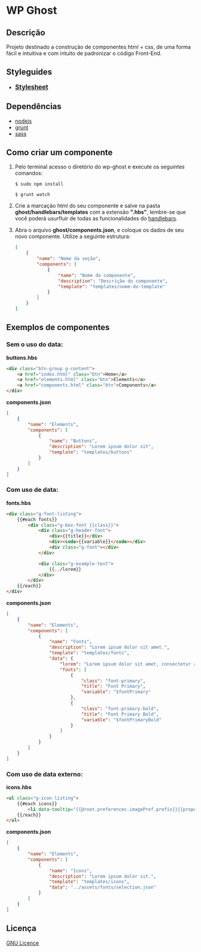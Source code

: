 # WP Ghost

## Descrição

Projeto destinado a construção de componentes html + css, de uma forma fácil e intuitiva e com intuito de padronizar o código Front-End.

## Styleguides

* <big>**[Stylesheet](/Stylesheet.md)**</big>


## Dependências

* [nodejs](https://nodejs.org/)
* [grunt](http://gruntjs.com/)
* [sass](http://sass-lang.com/install)

## Como criar um componente

1. Pelo terminal acesso o diretório do wp-ghost e execute os seguintes comandos:

    ```shell
    $ sudo npm install
    ```
    ```shell
    $ grunt watch
    ```

2. Crie a marcação html do seu componente e salve na pasta **ghost/handlebars/templates** com a extensão **".hbs"**, lembre-se que você poderá usurfluir de todas as funcionalidades do [handlebars](http://handlebarsjs.com/).

3. Abra o arquivo **ghost/components.json**, e coloque os dados de seu novo componente. Utilize a seguinte estrutura:

    ```json
    [
        {
            "name": "Nome da seção",
            "components": [
                {
                    "name": "Nome do componente",
                    "description": "Descrição do componente",
                    "template": "templates/nome-do-template"
                }
            ]
        }
    ]
    ```

## Exemplos de componentes

### Sem o uso do data:

**buttons.hbs**

```html
<div class="btn-group g-content">
    <a href="index.html" class="btn">Home</a>
    <a href="elements.html" class="btn">Elements</a>
    <a href="components.html" class="btn">Components</a>
</div>
```
**components.json**

```json
[
    {
        "name": "Elements",
        "components": [
            {
                "name": "Buttons",
                "description": "Lorem ipsum dolor sit",
                "template": "templates/buttons"
            }
        ]
    }
]
```
### Com uso de data:

**fonts.hbs**

```html
<div class="g-font-listing">
    {{#each fonts}}
        <div class="g-box-font {{class}}">
            <div class="g-header-font">
                <div>{{title}}</div>
                <div><code>{{variable}}</code></div>
                <div class="g-font"></div>
            </div>

            <div class="g-example-text">
                {{../lorem}}
            </div>
        </div>
    {{/each}}
</div>
```

**components.json**

```json
[
    {
        "name": "Elements",
        "components": [
            {
                "name": "Fonts",
                "description": "Lorem ipsum dolor sit amet.",
                "template": "templates/fonts",
                "data": {
                    "lorem": "Lorem ipsum dolor sit amet, consectetur adipisicing elit.",
                    "fonts": [
                        {
                            "class": "font-primary",
                            "title": "Font Primary",
                            "variable": "$fontPrimary"
                        },
                        {
                            "class": "font-primary-bold",
                            "title": "Font Primary Bold",
                            "variable": "$fontPrimaryBold"
                        }
                    ]
                }
            }
        ]
    }
]
```

### Com uso de data externo:

**icons.hbs**

```html
<ul class="g-icon-listing">
    {{#each icons}}
        <li data-tooltip="{{@root.preferences.imagePref.prefix}}{{properties.name}}"><i class="{{@root.preferences.imagePref.prefix}}{{properties.name}}"></i></li>
    {{/each}}
</ul>
```

**components.json**

```json
[
    {
        "name": "Elements",
        "components": [
            {
                "name": "Icons",
                "description": "Lorem ipsum dolor sit.",
                "template": "templates/icons",
                "data": "../assets/fonts/selection.json"
            }
        ]
    }
]
```

## Licença

[GNU Licence](https://github.com/Apiki/wp-ghost/blob/master/LICENSE)
